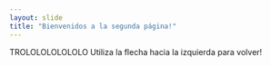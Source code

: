 ```yaml
---
layout: slide
title: "Bienvenidos a la segunda página!"
---
```

TROLOLOLOLOLOLO
Utiliza la flecha hacia la izquierda para volver!
